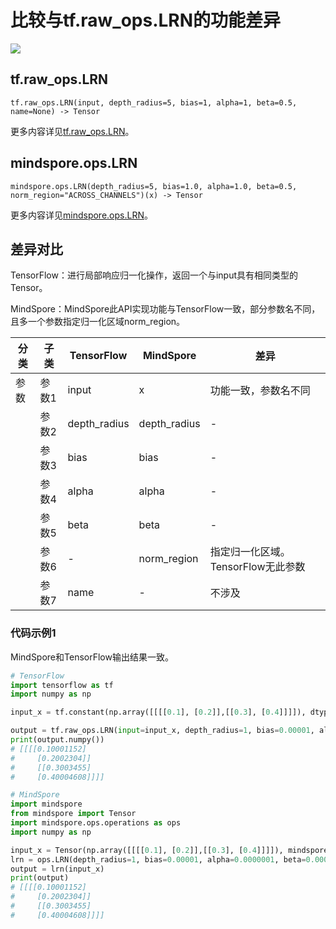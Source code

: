 # 比较与tf.raw_ops.LRN的功能差异

<a href="https://gitee.com/mindspore/docs/blob/master/docs/mindspore/source_zh_cn/note/api_mapping/tensorflow_diff/LRN.md" target="_blank"><img src="https://mindspore-website.obs.cn-north-4.myhuaweicloud.com/website-images/master/resource/_static/logo_source.png"></a>

## tf.raw_ops.LRN

```text
tf.raw_ops.LRN(input, depth_radius=5, bias=1, alpha=1, beta=0.5, name=None) -> Tensor
```

更多内容详见[tf.raw_ops.LRN](https://tensorflow.google.cn/versions/r2.6/api_docs/python/tf/raw_ops/LRN)。

## mindspore.ops.LRN

```text
mindspore.ops.LRN(depth_radius=5, bias=1.0, alpha=1.0, beta=0.5, norm_region="ACROSS_CHANNELS")(x) -> Tensor
```

更多内容详见[mindspore.ops.LRN](https://www.mindspore.cn/docs/zh-CN/master/api_python/ops/mindspore.ops.LRN.html)。

## 差异对比

TensorFlow：进行局部响应归一化操作，返回一个与input具有相同类型的Tensor。

MindSpore：MindSpore此API实现功能与TensorFlow一致，部分参数名不同，且多一个参数指定归一化区域norm_region。

| 分类 | 子类 |TensorFlow | MindSpore | 差异 |
| --- | --- | --- | --- |---|
|参数 | 参数1 | input | x        | 功能一致，参数名不同           |
|  | 参数2 | depth_radius       | depth_radius         | - |
|  | 参数3 | bias       | bias         | - |
|  | 参数4 | alpha       | alpha         | - |
|  | 参数5 | beta       | beta         | - |
|  | 参数6 | -       | norm_region         | 指定归一化区域。TensorFlow无此参数 |
| | 参数7 | name | -           | 不涉及 |

### 代码示例1

MindSpore和TensorFlow输出结果一致。

```python
# TensorFlow
import tensorflow as tf
import numpy as np

input_x = tf.constant(np.array([[[[0.1], [0.2]],[[0.3], [0.4]]]]), dtype=tf.float32)

output = tf.raw_ops.LRN(input=input_x, depth_radius=1, bias=0.00001, alpha=0.0000001, beta=0.00001)
print(output.numpy())
# [[[[0.10001152]
#     [0.2002304]]
#     [[0.3003455]
#     [0.40004608]]]]

# MindSpore
import mindspore
from mindspore import Tensor
import mindspore.ops.operations as ops
import numpy as np

input_x = Tensor(np.array([[[[0.1], [0.2]],[[0.3], [0.4]]]]), mindspore.float32)
lrn = ops.LRN(depth_radius=1, bias=0.00001, alpha=0.0000001, beta=0.00001)
output = lrn(input_x)
print(output)
# [[[[0.10001152]
#     [0.2002304]]
#     [[0.3003455]
#     [0.40004608]]]]
```
